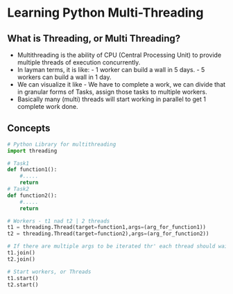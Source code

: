 # Learning Python Multi-Threading

## What is Threading, or Multi Threading?

- Multithreading is the ability of CPU (Central Processing Unit) to provide multiple threads of execution concurrently.
- In layman terms, it is like: 
        - 1 worker can build a wall in 5 days.
        - 5 workers can build a wall in 1 day.
- We can visualize it like - We have to complete a work, we can divide that in granular forms of Tasks, assign those tasks to multiple workers.
- Basically many (multi) threads will start working in parallel to get 1 complete work done.

## Concepts

```python
# Python Library for multithreading
import threading

# Task1
def function1():
    #.....
    return 
# Task2
def function2():
    #.....
    return 

# Workers - t1 nad t2 | 2 threads
t1 = threading.Thread(target=function1,args=(arg_for_function1))
t2 = threading.Thread(target=function2),args=(arg_for_function2))

# If there are multiple args to be iterated thr' each thread should wait till all items are iterated, so join them.
t1.join()
t2.join()

# Start workers, or Threads
t1.start()
t2.start()

```